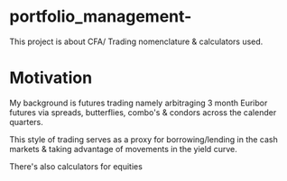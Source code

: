 # portfolio_management-

This project is about CFA/ Trading nomenclature & calculators used. 
# Motivation

My background is futures trading namely arbitraging 3 month Euribor futures via spreads, butterflies, combo's & condors  across the calender quarters. 

This style of trading serves as a proxy for borrowing/lending in the cash markets & taking advantage of movements in the yield curve.

There's also calculators for equities 
